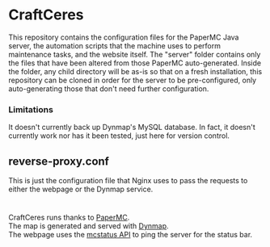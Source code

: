  # CraftCeres

This repository contains the configuration files for the PaperMC Java server, the automation scripts that the machine uses to perform maintenance tasks, and the website itself. The "server" folder contains only the files that have been altered from those PaperMC auto-generated. Inside the folder, any child directory will be as-is so that on a fresh installation, this repository can be cloned in order for the server to be pre-configured, only auto-generating those that don't need further configuration.

### Limitations

It doesn't currently back up Dynmap's MySQL database.
In fact, it doesn't currently work nor has it been tested, just here for version control.
## reverse-proxy.conf

This is just the configuration file that Nginx uses to pass the requests to either the webpage or the Dynmap service.

#

CraftCeres runs thanks to [PaperMC](https://github.com/PaperMC).\
The map is generated and served with [Dynmap](https://github.com/webbukkit/dynmap).\
The webpage uses the [mcstatus API](https://mcstatus.io/) to ping the server for the status bar.

